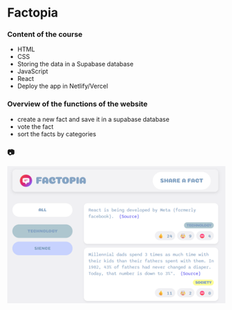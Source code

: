 # Factopia

### Content of the course

- HTML
- CSS
- Storing the data in a Supabase database
- JavaScript
- React
- Deploy the app in Netlify/Vercel

### Overview of the functions of the website

- create a new fact and save it in a supabase database
- vote the fact
- sort the facts by categories

### 📷

![alt text](img/factopia.png)
